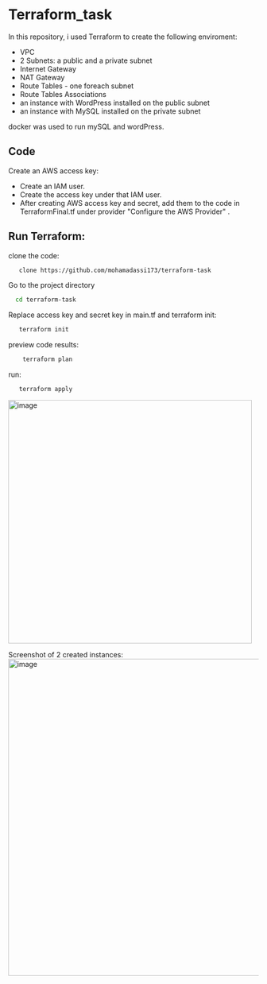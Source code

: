 # Terraform_task

In this repository, i used Terraform to create the following enviroment:
- VPC
- 2 Subnets: a public and a private subnet
- Internet Gateway
- NAT Gateway
- Route Tables - one foreach subnet
- Route Tables Associations
- an instance with WordPress installed on the public subnet
- an instance with MySQL installed on the private subnet

docker was used to run mySQL and wordPress.

## Code
Create an AWS access key:
* Create an IAM user.
* Create the access key under that IAM user.
* After creating AWS access key and secret, add them to the code in TerraformFinal.tf under provider "Configure the AWS Provider" .

## Run Terraform:

clone the code:
```bash
   clone https://github.com/mohamadassi173/terraform-task
```
Go to the project directory
```bash
  cd terraform-task
```  

Replace access key and secret key in main.tf and terraform init:
```bash
   terraform init
```

preview code results:
```bash
    terraform plan
```
run:
```bash
   terraform apply
```
<img width="490" alt="image" src="https://user-images.githubusercontent.com/57872327/183362015-2e593e56-660c-4f19-9a78-0fec72e86110.png">

Screenshot of 2 created instances:  
<img width="638" alt="image" src="https://user-images.githubusercontent.com/57872327/183363158-89671f39-cd49-4270-9a3d-278aaa7a9de7.png">
